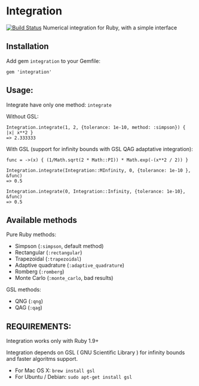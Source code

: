 # Integration

[![Build Status](https://travis-ci.org/arrowcircle/integration.svg?branch=master)](https://travis-ci.org/arrowcircle/integration)
Numerical integration for Ruby, with a simple interface

## Installation

Add gem `integration` to your Gemfile:

	gem 'integration'

## Usage:

Integrate have only one method: `integrate`

Without GSL:

```
Integration.integrate(1, 2, {tolerance: 1e-10, method: :simpson}) { |x| x**2 }
=> 2.333333
```
With GSL (support for infinity bounds with GSL QAG adaptative integration):

```
func = ->(x) { (1/Math.sqrt(2 * Math::PI)) * Math.exp(-(x**2 / 2)) }

Integration.integrate(Integration::MInfinity, 0, {tolerance: 1e-10 }, &func)
=> 0.5

Integration.integrate(0, Integration::Infinity, {tolerance: 1e-10}, &func)
=> 0.5
```

## Available methods
Pure Ruby methods:

* Simpson (`:simpson`, default method)
* Rectangular (`:rectangular`)
* Trapezoidal (`:trapezoidal`)
* Adaptive quadrature (`:adaptive_quadrature`)
* Romberg (`:romberg`)
* Monte Carlo (`:monte_carlo`, bad results)

GSL methods:

* QNG (`:qng`)
* QAG (`:qag`)

## REQUIREMENTS:

Integration works only with Ruby 1.9+

Integration depends on GSL ( GNU Scientific Library ) for infinity bounds and faster algoritms support.

* For Mac OS X: `brew install gsl`
* For Ubuntu / Debian: `sudo apt-get install gsl`